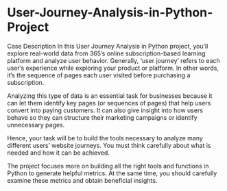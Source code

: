 # User-Journey-Analysis-in-Python-Project

Case Description
In this User Journey Analysis in Python project, you’ll explore real-world data from 365’s online subscription-based learning platform and analyze user behavior. Generally, ‘user journey’ refers to each user’s experience while exploring your product or platform. In other words, it’s the sequence of pages each user visited before purchasing a subscription.

Analyzing this type of data is an essential task for businesses because it can let them identify key pages (or sequences of pages) that help users convert into paying customers. It can also give insight into how users behave so they can structure their marketing campaigns or identify unnecessary pages.

Hence, your task will be to build the tools necessary to analyze many different users’ website journeys. You must think carefully about what is needed and how it can be achieved.

The project focuses more on building all the right tools and functions in Python to generate helpful metrics. At the same time, you should carefully examine these metrics and obtain beneficial insights.

